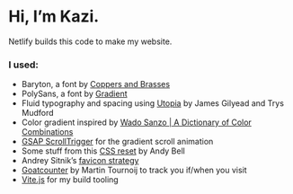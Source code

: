 # Hi, I’m Kazi.

Netlify builds this code to make my website.

### I used:
- Baryton, a font by [Coppers and Brasses](https://www.coppersandbrasses.com/typefaces/baryton/)
- PolySans, a font by [Gradient](https://wearegradient.net/polysans/)
- Fluid typography and spacing using [Utopia](https://utopia.fyi) by James Gilyead and Trys Mudford 
- Color gradient inspired by [Wado Sanzo | A Dictionary of Color Combinations](https://sanzo-wada.dmbk.io/about)
- [GSAP ScrollTrigger](https://greensock.com/scrolltrigger/) for the gradient scroll animation
- Some stuff from this [CSS reset](https://piccalil.li/blog/a-modern-css-reset) by Andy Bell
- Andrey Sitnik’s [favicon strategy](https://evilmartians.com/chronicles/how-to-favicon-in-2021-six-files-that-fit-most-needs)
- [Goatcounter](https://www.goatcounter.com) by Martin Tournoij to track you if/when you visit
- [Vite.js](https://vitejs.dev) for my build tooling